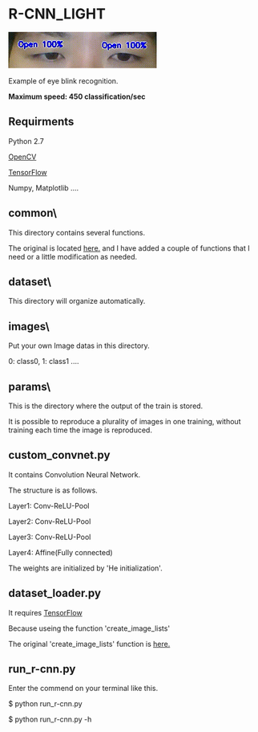 <h1>R-CNN_LIGHT</h1>

<img src="sample.gif">
<p>Example of eye blink recognition.</p>
<p><strong>Maximum speed: 450 classification/sec</strong></p>

<h2>Requirments</h2>
<p>Python 2.7</p>
<p><a href="http://opencv-python-tutroals.readthedocs.io/en/latest/py_tutorials/py_setup/py_setup_in_windows/py_setup_in_windows.html">OpenCV</a></p>
<p><a href="https://www.tensorflow.org/install/">TensorFlow</a></p>
<p>Numpy, Matplotlib ....</p>

<h2>common\</h2>
<p>This directory contains several functions.</p>
<p>The original is located <a href="https://github.com/oreilly-japan/deep-learning-from-scratch">here.</a> and I have added a couple of functions that I need or a little modification as needed.</p>

<h2>dataset\</h2>
<p>This directory will organize automatically.</p>

<h2>images\</h2>
<p>Put your own Image datas in this directory.</p>
<p>0: class0, 1: class1 ....</p>

<h2>params\</h2>
<p>This is the directory where the output of the train is stored.</p>
<p>It is possible to reproduce a plurality of images in one training, without training each time the image is reproduced.</p>

<h2>custom_convnet.py</h2>
<p>It contains Convolution Neural Network.</p>
<p>The structure is as follows.</p>
<p>Layer1: Conv-ReLU-Pool</p>
<p>Layer2: Conv-ReLU-Pool</p>
<p>Layer3: Conv-ReLU-Pool</p>
<p>Layer4: Affine(Fully connected)</p>
<p>The weights are initialized by 'He initialization'.</p>

<h2>dataset_loader.py</h2>
<p>It requires <a href="https://www.tensorflow.org/install/">TensorFlow</a></p>
<p>Because useing the function 'create_image_lists'</p>
<p>The original 'create_image_lists' function is <a href="https://github.com/tensorflow/tensorflow/blob/master/tensorflow/examples/image_retraining/retrain.py">here.</a></p>

<h2>run_r-cnn.py</h2>
<p>Enter the commend on your terminal like this.</p>
<p>$ python run_r-cnn.py</p>
<p>$ python run_r-cnn.py -h</p>
